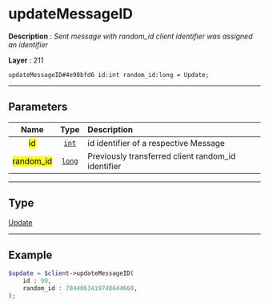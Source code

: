 # updateMessageID

**Description** : *Sent message with random_id client identifier was assigned an identifier*

**Layer** : 211

```tl
updateMessageID#4e90bfd6 id:int random_id:long = Update;
```

---

## Parameters

| Name | Type | Description |
| :---: | :---: | :--- |
| <mark>id</mark> | [`int`](type/int) | id identifier of a respective Message |
| <mark>random_id</mark> | [`long`](type/long) | Previously transferred client random_id identifier |

---

## Type

[Update](type/Update)

---

## Example

```php
$update = $client->updateMessageID(
	id : 99,
	random_id : 7044063419748644660,
);
```